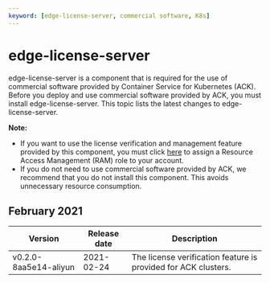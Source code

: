 ```yaml
---
keyword: [edge-license-server, commercial software, K8s]
---
```


# edge-license-server

edge-license-server is a component that is required for the use of commercial software provided by Container Service for Kubernetes \(ACK\). Before you deploy and use commercial software provided by ACK, you must install edge-license-server. This topic lists the latest changes to edge-license-server.

**Note:**

-   If you want to use the license verification and management feature provided by this component, you must click [here](https://ram.console.aliyun.com/role/authorization?request=%7B%22Services%22%3A%5B%7B%22Service%22%3A%22CS%22%2C%22Roles%22%3A%5B%7B%22RoleName%22%3A%22AliyunCSManagedLicenseRole%22%2C%22TemplateId%22%3A%22AliyunCSManagedLicenseRole%22%7D%5D%7D%5D%2C%22ReturnUrl%22%3A%22https%3A%2F%2Fcs.console.aliyun.com%2F%22%7D) to assign a Resource Access Management \(RAM\) role to your account.
-   If you do not need to use commercial software provided by ACK, we recommend that you do not install this component. This avoids unnecessary resource consumption.

## February 2021

|Version|Release date|Description|
|-------|------------|-----------|
|v0.2.0-8aa5e14-aliyun|2021-02-24|The license verification feature is provided for ACK clusters.|

